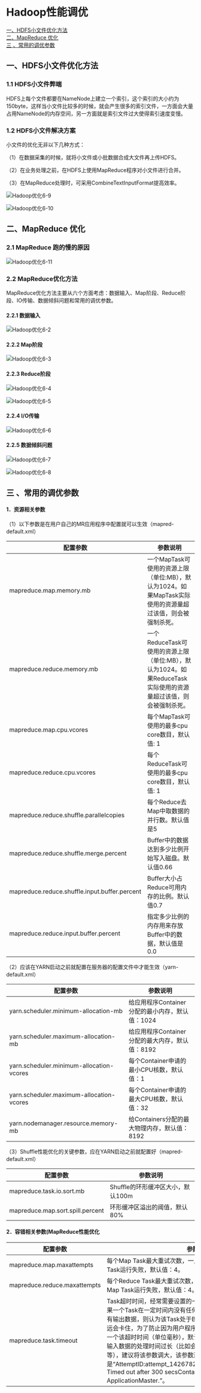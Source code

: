 # Hadoop性能调优

<nav>
<a href="#一hdfs小文件优化方法">一、HDFS小文件优化方法</a><br/>
<a href="#二MapReduce 优化">二、MapReduce 优化</a><br/>
<a href="#三常用的调优参数">三 、常用的调优参数</a><br/>
</nav>



## 一、HDFS小文件优化方法

### 1.1 HDFS小文件弊端

HDFS上每个文件都要在NameNode上建立一个索引，这个索引的大小约为150byte，这样当小文件比较多的时候，就会产生很多的索引文件，一方面会大量占用NameNode的内存空间，另一方面就是索引文件过大使得索引速度变慢。



### 1.2 HDFS小文件解决方案

小文件的优化无非以下几种方式：

（1）在数据采集的时候，就将小文件或小批数据合成大文件再上传HDFS。

（2）在业务处理之前，在HDFS上使用MapReduce程序对小文件进行合并。

（3）在MapReduce处理时，可采用CombineTextInputFormat提高效率。

![Hadoop优化6-9](E:\BigData-Hadoop\picture\Hadoop优化6-9.png)

![Hadoop优化6-10](E:\BigData-Hadoop\picture\Hadoop优化6-10.png)

## 二、MapReduce 优化

### 2.1 MapReduce 跑的慢的原因

![Hadoop优化6-11](E:\BigData-Hadoop\picture\Hadoop优化6-11.png)

### 2.2 MapReduce优化方法

MapReduce优化方法主要从六个方面考虑：数据输入、Map阶段、Reduce阶段、IO传输、数据倾斜问题和常用的调优参数。



#### 2.2.1 数据输入

![Hadoop优化6-2](E:\BigData-Hadoop\picture\Hadoop优化6-2.png)

#### 2.2.2 Map阶段

![Hadoop优化6-3](E:\BigData-Hadoop\picture\Hadoop优化6-3.png)

#### 2.2.3 Reduce阶段

![Hadoop优化6-4](E:\BigData-Hadoop\picture\Hadoop优化6-4.png)

![Hadoop优化6-5](E:\BigData-Hadoop\picture\Hadoop优化6-5.png)

#### 2.2.4 I/O传输

![Hadoop优化6-6](E:\BigData-Hadoop\picture\Hadoop优化6-6.png)

#### 2.2.5 数据倾斜问题

![Hadoop优化6-7](E:\BigData-Hadoop\picture\Hadoop优化6-7.png)

![Hadoop优化6-8](E:\BigData-Hadoop\picture\Hadoop优化6-8.png)

## 三 、常用的调优参数

#### 1．资源相关参数

（1）以下参数是在用户自己的MR应用程序中配置就可以生效（mapred-default.xml）

| 配置参数                                      | 参数说明                                                     |
| --------------------------------------------- | ------------------------------------------------------------ |
| mapreduce.map.memory.mb                       | 一个MapTask可使用的资源上限（单位:MB），默认为1024。如果MapTask实际使用的资源量超过该值，则会被强制杀死。 |
| mapreduce.reduce.memory.mb                    | 一个ReduceTask可使用的资源上限（单位:MB），默认为1024。如果ReduceTask实际使用的资源量超过该值，则会被强制杀死。 |
| mapreduce.map.cpu.vcores                      | 每个MapTask可使用的最多cpu core数目，默认值: 1               |
| mapreduce.reduce.cpu.vcores                   | 每个ReduceTask可使用的最多cpu core数目，默认值: 1            |
| mapreduce.reduce.shuffle.parallelcopies       | 每个Reduce去Map中取数据的并行数。默认值是5                   |
| mapreduce.reduce.shuffle.merge.percent        | Buffer中的数据达到多少比例开始写入磁盘。默认值0.66           |
| mapreduce.reduce.shuffle.input.buffer.percent | Buffer大小占Reduce可用内存的比例。默认值0.7                  |
| mapreduce.reduce.input.buffer.percent         | 指定多少比例的内存用来存放Buffer中的数据，默认值是0.0        |

（2）应该在YARN启动之前就配置在服务器的配置文件中才能生效（yarn-default.xml）

| 配置参数                                 | 参数说明                                        |
| ---------------------------------------- | ----------------------------------------------- |
| yarn.scheduler.minimum-allocation-mb     | 给应用程序Container分配的最小内存，默认值：1024 |
| yarn.scheduler.maximum-allocation-mb     | 给应用程序Container分配的最大内存，默认值：8192 |
| yarn.scheduler.minimum-allocation-vcores | 每个Container申请的最小CPU核数，默认值：1       |
| yarn.scheduler.maximum-allocation-vcores | 每个Container申请的最大CPU核数，默认值：32      |
| yarn.nodemanager.resource.memory-mb      | 给Containers分配的最大物理内存，默认值：8192    |

（3）Shuffle性能优化的关键参数，应在YARN启动之前就配置好（mapred-default.xml）

| 配置参数                         | 参数说明                          |
| -------------------------------- | --------------------------------- |
| mapreduce.task.io.sort.mb        | Shuffle的环形缓冲区大小，默认100m |
| mapreduce.map.sort.spill.percent | 环形缓冲区溢出的阈值，默认80%     |



#### 2．容错相关参数(MapReduce性能优化

| 配置参数                     | 参数说明                                                     |
| ---------------------------- | ------------------------------------------------------------ |
| mapreduce.map.maxattempts    | 每个Map Task最大重试次数，一旦重试参数超过该值，则认为Map Task运行失败，默认值：4。 |
| mapreduce.reduce.maxattempts | 每个Reduce Task最大重试次数，一旦重试参数超过该值，则认为Map Task运行失败，默认值：4。 |
| mapreduce.task.timeout       | Task超时时间，经常需要设置的一个参数，该参数表达的意思为：如果一个Task在一定时间内没有任何进入，即不会读取新的数据，也没有输出数据，则认为该Task处于Block状态，可能是卡住了，也许永远会卡住，为了防止因为用户程序永远Block住不退出，则强制设置了一个该超时时间（单位毫秒），默认是600000。如果你的程序对每条输入数据的处理时间过长（比如会访问数据库，通过网络拉取数据等），建议将该参数调大，该参数过小常出现的错误提示是“AttemptID:attempt_14267829456721_123456_m_000224_0  Timed out after 300 secsContainer killed by the ApplicationMaster.”。 |
